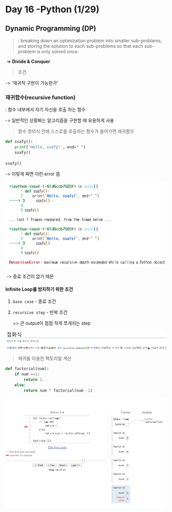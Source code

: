 # Day 16 -Python (1/29)





## Dynamic Programming (DP)

> : breaking down an optimization problem into smaller sub-problems, and storing the solution to each sub-problems so that each sub-problem is only solved once.

​      => **Divide & Conquer**



> 조건

  -> '재귀적 구현이 가능한가'



### 재귀함수(recursive function)

: 함수 내부에서 자기 자신을 호출 하는 함수

   -> 일반적인 상황봐는 알고리즘을 구현할 때 유용하게 사용



>  함수 정의식 안에 스스로를 호출하는 함수가 들어가면 재귀함수

```python
def ssafy():
    print('Hello, ssafy!', end=" ")
    ssafy()

ssafy()
```

   -> 이렇게 짜면 이런 error 뜸

![image-20200129144056367](images/image-20200129144056367.png)

​                          	-> 종료 조건이 없기 때문



#### Infinite Loop를 방지하기 위한 조건

1. `base case` - 종료 조건 

2. `recursive step`  - 반복 조건

    => 큰 output이 점점 작게 쪼개지는 step

   

![image-20200129144732064](images/image-20200129144732064.png)





> 재귀를 이용한 팩토리얼 계산

```python
def factorial(num):
    if num ==1:
        return 1
    else:
        return num * factorial(num -1)
```

![image-20200129145843935](images/image-20200129145843935.png)


